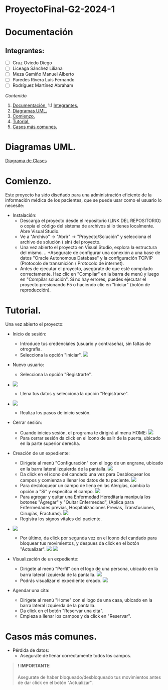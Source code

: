 # ProyectoFinal-G2-2024-1
# Documentación
## Integrantes: 
- [ ] Cruz Oviedo Diego
- [ ] Liceaga Sánchez Liliana
- [ ] Meza Gamiño Manuel Alberto 
- [ ] Paredes Rivera Luis Fernando
- [ ] Rodríguez Martínez Abraham

*Contenido*
1. [Documentación.](#documentación)
1.1 [Integrantes.](#integrantes)
2. [Diagramas UML.](#diagramas-uml)
3. [Comienzo.](#comienzo)
4. [Tutorial.](#tutorial)
5. [Casos más comunes.](#casos-más-comunes)

# Diagramas UML.
[Diagrama de Clases](https://imgur.com/ZE1ZsV8)
# Comienzo.
Este proyecto ha sido diseñado para una administración eficiente de la información médica de los pacientes, que se puede usar como el usuario lo necesite:
+ Instalación:
    + Descarga el proyecto desde el repositorio (LINK DEL REPOSITORIO) o copia el código del sistema de archivos si lo tienes localmente. Abre Visual Studio.
	+ Ve a "Archivo" -> "Abrir" -> "Proyecto/Solución" y selecciona el archivo de solución (.sln) del proyecto.
    + Una vez abierto el proyecto en Visual Studio, explora la estructura del mismo. ..
	+Asegurate de configurar una conexión a una base de datos "Oracle Autonomous Database" y la configuración TCP/IP (Protocolo de transmición / Protocolo de internet).
    + Antes de ejecutar el proyecto, asegúrate de que esté compilado correctamente. Haz clic en "Compilar" en la barra de menú y luego en "Compilar solución". Si no hay errores, puedes ejecutar el proyecto presionando F5 o haciendo clic en "Iniciar" (botón de reproducción).

# Tutorial.
Una vez abierto el proyecto:
+ Inicio de sesión:
	+ Introduce tus credenciales (usuario y contraseña), sin faltas de otrografía.
    + Selecciona la opción "Iniciar".
![](https://i.imgur.com/Upb8JA0.png)
+ Nuevo usuario: 
	+ Selecciona la opción "Registrarte".
+ ![](https://i.imgur.com/9EHHs0N.png)
	+ Llena tus datos y selecciona la opción "Registrarse".
 + ![](https://i.imgur.com/LdFgYK8.png)
	+ Realiza los pasos de inicio sesión. 
+ Cerrar sesión:
	+ Cuando inicies sesión, el programa te dirigirá al menu HOME: 
![](https://i.imgur.com/QIraGum.png)
	+ Para cerrar sesión da click en el ícono de salir de la puerta, ubicado en la parte superior derecha. 

+ Creación de un expediente:
	+ Dirígete al menú "Configuración" con el logo de un engrane, ubicado en la barra lateral izquierda de la pantalla. 
![](https://i.imgur.com/8P114QN.png)
	+ Da click en el ícono del candado una vez para Desbloquear los campos y comienza a llenar los datos de tu paciente.
![](https://i.imgur.com/9kA2l07.png)
	+ Para desbloquear un campo de llena en las Alergías, cambia la opción a "Si" y especifca el campo.
![](https://i.imgur.com/Rm6fUwY.png)
	+ Para agregar y quitar una Enfermedad Hereditaria manipula los botones "Agregar" y "Quitar Enfermedad", (Aplica para Enfermedades previas, Hospitalizaciones Previas, Transfusiones, Cirugías, Fracturas).
![](https://i.imgur.com/LdUtmI4.png)
	+ Registra los signos vitales del paciente.
+ ![](https://i.imgur.com/cEmJkvF.png)
	+ Por último, da click por segunda vez en el ícono del candado para bloquear tus movimientos, y despues da click en el botón "Actualizar".
![](https://i.imgur.com/YGq2tzo.png)
![](https://i.imgur.com/dUgls6r.png)

+ Visualización de un expediente:
	+ Dirígete al menú "Perfil" con el logo de una persona, ubicado en la barra lateral izquierda de la pantalla.
   ![](https://i.imgur.com/swAVclJ.png)
	+ Podrás visualizar el expediente creado.
![](https://i.imgur.com/CQwa1Sr.png)

+ Agendar una cita:
	+ Dirígete al menú "Home" con el logo de una casa, ubicado en la barra lateral izquierda de la pantalla. 
	+ Da click en el botón "Reservar una cita".
	+ Empieza a llenar los campos y da click en "Reservar".
# Casos más comunes.
+ Pérdida de datos:
    + Asegurate de llenar correctamente todos los campos.
> :heavy_exclamation_mark: **IMPORTANTE** 
>
> Asegurate de haber bloqueado/desbloqueado tus movimientos antes de dar click en el botón "Actualizar".
